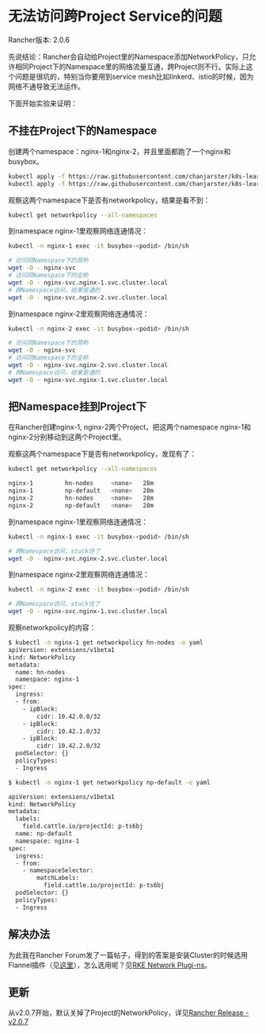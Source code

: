 # 无法访问跨Project Service的问题

Rancher版本: 2.0.6

先说结论：Rancher会自动给Project里的Namespace添加NetworkPolicy，只允许相同Project下的Namespace里的网络流量互通，跨Project则不行。实际上这个问题是很坑的，特别当你要用到service mesh比如linkerd、istio的时候，因为网络不通导致无法运作。 

下面开始实验来证明：

## 不挂在Project下的Namespace

创建两个namespace：nginx-1和nginx-2，并且里面都跑了一个nginx和busybox。

```bash
kubectl apply -f https://raw.githubusercontent.com/chanjarster/k8s-learn/master/pitfalls/rancher/cross-project-traffic/nginx-1.yaml
kubectl apply -f https://raw.githubusercontent.com/chanjarster/k8s-learn/master/pitfalls/rancher/cross-project-traffic/nginx-2.yaml
```

观察这两个namespace下是否有networkpolicy，结果是看不到：

```bash
kubectl get networkpolicy --all-namespaces
```

到namespace nginx-1里观察网络连通情况：

```bash
kubectl -n nginx-1 exec -it busybox-<podid> /bin/sh

# 访问同Namespace下的简称
wget -O - nginx-svc
# 访问同Namespace下的全称
wget -O - nginx-svc.nginx-1.svc.cluster.local
# 跨Namespace访问，结果是通的
wget -O - nginx-svc.nginx-2.svc.cluster.local
```

到namespace nginx-2里观察网络连通情况：

```bash
kubectl -n nginx-2 exec -it busybox-<podid> /bin/sh

# 访问同Namespace下的简称
wget -O - nginx-svc
# 访问同Namespace下的全称
wget -O - nginx-svc.nginx-2.svc.cluster.local
# 跨Namespace访问，结果是通的
wget -O - nginx-svc.nginx-1.svc.cluster.local
```

## 把Namespace挂到Project下

在Rancher创建nginx-1, nginx-2两个Project，把这两个namespace nginx-1和nginx-2分别移动到这两个Project里。

观察这两个namespace下是否有networkpolicy，发现有了：

```bash
kubectl get networkpolicy --all-namespaces

nginx-1         hn-nodes     <none>   28m
nginx-1         np-default   <none>   28m
nginx-2         hn-nodes     <none>   28m
nginx-2         np-default   <none>   28m
```

到namespace nginx-1里观察网络连通情况：

```bash
kubectl -n nginx-1 exec -it busybox-<podid> /bin/sh

# 跨Namespace访问，stuck住了
wget -O - nginx-svc.nginx-2.svc.cluster.local
```

到namespace nginx-2里观察网络连通情况：

```bash
kubectl -n nginx-2 exec -it busybox-<podid> /bin/sh

# 跨Namespace访问，stuck住了
wget -O - nginx-svc.nginx-1.svc.cluster.local
```

观察networkpolicy的内容：

```bash
$ kubectl -n nginx-1 get networkpolicy hn-nodes -o yaml
apiVersion: extensions/v1beta1
kind: NetworkPolicy
metadata:
  name: hn-nodes
  namespace: nginx-1
spec:
  ingress:
  - from:
    - ipBlock:
        cidr: 10.42.0.0/32
    - ipBlock:
        cidr: 10.42.1.0/32
    - ipBlock:
        cidr: 10.42.2.0/32
  podSelector: {}
  policyTypes:
  - Ingress

$ kubectl -n nginx-1 get networkpolicy np-default -o yaml

apiVersion: extensions/v1beta1
kind: NetworkPolicy
metadata:
  labels:
    field.cattle.io/projectId: p-ts6bj
  name: np-default
  namespace: nginx-1
spec:
  ingress:
  - from:
    - namespaceSelector:
        matchLabels:
          field.cattle.io/projectId: p-ts6bj
  podSelector: {}
  policyTypes:
  - Ingress
```

## 解决办法

为此我在Rancher Forum发了一篇帖子，得到的答案是安装Cluster的时候选用Flannel插件（见[这里][forum]），怎么选用呢？见[RKE Network Plugi-ns][rke-network-plug-in]。

[forum]: https://forums.rancher.com/t/pods-cannot-communicate-across-projects/11415/4?u=chanjarster
[rke-network-plug-in]: https://rancher.com/docs/rke/v0.1.x/en/config-options/add-ons/network-plugins/

## 更新 

从v2.0.7开始，默认关掉了Project的NetworkPolicy，详见[Rancher Release - v2.0.7][rancher-2.0.7]

[rancher-2.0.7]: https://forums.rancher.com/t/rancher-release-v2-0-7/11435
